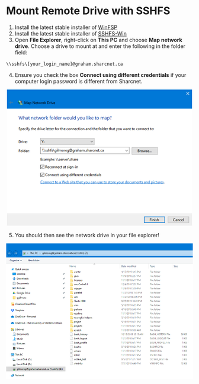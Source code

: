 # Mount Remote Drive with SSHFS

1. Install the latest stable installer of [WinFSP](https://github.com/billziss-gh/winfsp/releases)
2. Install the latest stable installer of [SSHFS-Win](https://github.com/billziss-gh/sshfs-win/releases)
3. Open __File Explorer__, right-click on __This PC__ and choose __Map network drive__. Choose a drive to mount at and enter the following in the folder field:

```console
\\sshfs\[your_login_name]@graham.sharcnet.ca
```

4. Ensure you check the box __Connect using different credentials__ if your computer login password is different from Sharcnet.

<p align="center">
  <img width="500" src="img/map_network_sshfs.png">
</p>

5. You should then see the network drive in your file explorer!

<p align="center">
  <img width="600" src="img/drive_directory.png">
</p>

